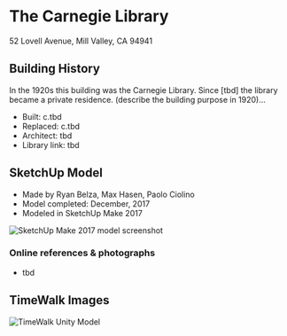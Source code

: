 # The Carnegie Library
52 Lovell Avenue, Mill Valley, CA 94941

## Building History

In the 1920s this building was the Carnegie Library.  Since [tbd] the library became a private residence.  (describe the building purpose in 1920)...

- Built: c.tbd
- Replaced: c.tbd
- Architect: tbd
- Library link: tbd


## SketchUp Model

- Made by Ryan Belza, Max Hasen, Paolo Ciolino
- Model completed: December, 2017
- Modeled in SketchUp Make 2017

![SketchUp Make 2017 model screenshot](tbd)

### Online references & photographs
* tbd

## TimeWalk Images
![TimeWalk Unity Model](tbd)
